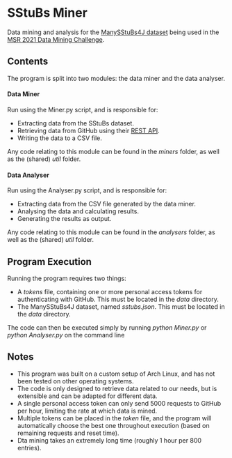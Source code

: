 # SStuBs Miner
Data mining and analysis for the [ManySStuBs4J dataset](https://zenodo.org/record/3653444#.X0qMA4t7lEY) being used in the [MSR 2021 Data Mining Challenge](https://2021.msrconf.org/track/msr-2021-mining-challenge).

## Contents
The program is split into two modules: the data miner and the data analyser.

#### Data Miner
Run using the Miner.py script, and is responsible for:
- Extracting data from the SStuBs dataset.
- Retrieving data from GitHub using their [REST API](https://developer.github.com/v3/).
- Writing the data to a CSV file.

Any code relating to this module can be found in the *miners* folder, as well as the (shared) *util* folder.

#### Data Analyser
Run using the Analyser.py script, and is responsible for:
- Extracting data from the CSV file generated by the data miner.
- Analysing the data and calculating results.
- Generating the results as output.

Any code relating to this module can be found in the *analysers* folder, as well as the (shared) *util* folder.

## Program Execution
Running the program requires two things:
- A *tokens* file, containing one or more personal access tokens for authenticating with GitHub. This must be located in the *data* directory.
- The ManySStuBs4J dataset, named *sstubs.json*. This must be located in the *data* directory.

The code can then be executed simply by running *python Miner.py* or *python Analyser.py* on the command line

## Notes
- This program was built on a custom setup of Arch Linux, and has not been tested on other operating systems.
- The code is only designed to retrieve data related to our needs, but is extensible and can be adapted for different data.
- A single personal access token can only send 5000 requests to GitHub per hour, limiting the rate at which data is mined.
- Multiple tokens can be placed in the *token* file, and the program will automatically choose the best one throughout execution (based on remaining requests and reset time).
- Dta mining takes an extremely long time (roughly 1 hour per 800 entries).
